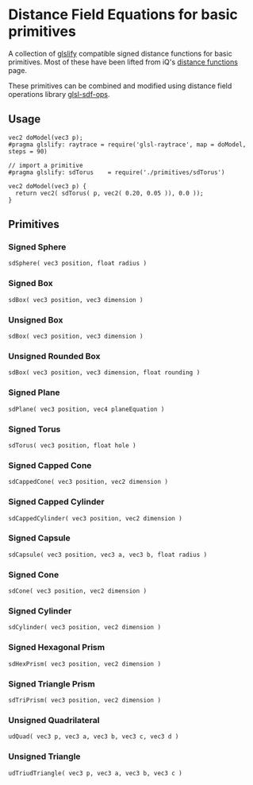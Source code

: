 # Distance Field Equations for basic primitives #
A collection of [glslify](https://github.com/stackgl/glslify) compatible signed distance functions for basic primitives. Most of these have been lifted from iQ's [distance functions](http://iquilezles.org/www/articles/distfunctions/distfunctions.htm) page.

These primitives can be combined and modified using distance field operations library [glsl-sdf-ops](https://github.com/marklundin/glsl-sdf-ops).

## Usage ##
```
vec2 doModel(vec3 p);
#pragma glslify: raytrace = require('glsl-raytrace', map = doModel, steps = 90)

// import a primitive
#pragma glslify: sdTorus 	= require('./primitives/sdTorus')

vec2 doModel(vec3 p) {
  return vec2( sdTorus( p, vec2( 0.20, 0.05 )), 0.0 ));
}
```

## Primitives ##

### Signed Sphere ###
`sdSphere( vec3 position, float radius )`

### Signed Box ###
`sdBox( vec3 position, vec3 dimension )`

### Unsigned Box ###
`sdBox( vec3 position, vec3 dimension )`

### Unsigned Rounded Box ###
`sdBox( vec3 position, vec3 dimension, float rounding )`

### Signed Plane ###
`sdPlane( vec3 position, vec4 planeEquation )`

### Signed Torus ###
`sdTorus( vec3 position, float hole )`

### Signed Capped Cone ###
`sdCappedCone( vec3 position, vec2 dimension )`

### Signed Capped Cylinder ###
`sdCappedCylinder( vec3 position, vec2 dimension )`

### Signed Capsule ###
`sdCapsule( vec3 position, vec3 a, vec3 b, float radius )`

### Signed Cone ###
`sdCone( vec3 position, vec2 dimension )`

### Signed Cylinder ###
`sdCylinder( vec3 position, vec2 dimension )`

### Signed Hexagonal Prism ###
`sdHexPrism( vec3 position, vec2 dimension )`

### Signed Triangle Prism ###
`sdTriPrism( vec3 position, vec2 dimension )`

### Unsigned Quadrilateral ###
`udQuad( vec3 p, vec3 a, vec3 b, vec3 c, vec3 d )`

### Unsigned Triangle ###
`udTriudTriangle( vec3 p, vec3 a, vec3 b, vec3 c )`





